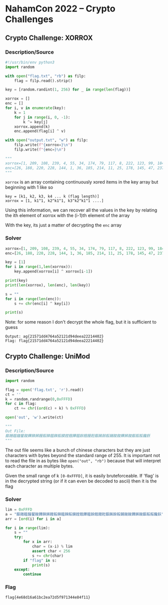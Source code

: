 # NahamCon 2022 – Crypto Challenges

## Crypto Challenge: XORROX

### Description/Source

```python
#!/usr/bin/env python3
import random

with open("flag.txt", "rb") as filp:
    flag = filp.read().strip()

key = [random.randint(1, 256) for _ in range(len(flag))]

xorrox = []
enc = []
for i, v in enumerate(key):
    k = 1
    for j in range(i, 0, -1):
        k ^= key[j]
    xorrox.append(k)
    enc.append(flag[i] ^ v)

with open("output.txt", "w") as filp:
    filp.write(f"{xorrox=}\n")
    filp.write(f"{enc=}\n")

"""
xorrox=[1, 209, 108, 239, 4, 55, 34, 174, 79, 117, 8, 222, 123, 99, 184, 202, 95, 255, 175, 138, 150, 28, 183, 6, 168, 43, 205, 105, 92, 250, 28, 80, 31, 201, 46, 20, 50, 56]
enc=[26, 188, 220, 228, 144, 1, 36, 185, 214, 11, 25, 178, 145, 47, 237, 70, 244, 149, 98, 20, 46, 187, 207, 136, 154, 231, 131, 193, 84, 148, 212, 126, 126, 226, 211, 10, 20, 119]
"""
```

`xorrox` is an array containing continuously xored items in the key array but beginning with 1 like so

```
key = [k1, k2, k3, k4 ... k (flag length)]
xorrox = [1, k1^1, k2^k1^1, k3^k2^k1^1 ....]
```

Using this information, we can recover all the values in the key by relating the ith element of xorrox with the (i-1)th element of the array

With the key, its just a matter of decrypting the `enc` array

### Solver

```python
xorrox=[1, 209, 108, 239, 4, 55, 34, 174, 79, 117, 8, 222, 123, 99, 184, 202, 95, 255, 175, 138, 150, 28, 183, 6, 168, 43, 205, 105, 92, 250, 28, 80, 31, 201, 46, 20, 50, 56]
enc=[26, 188, 220, 228, 144, 1, 36, 185, 214, 11, 25, 178, 145, 47, 237, 70, 244, 149, 98, 20, 46, 187, 207, 136, 154, 231, 131, 193, 84, 148, 212, 126, 126, 226, 211, 10, 20, 119]

key = [1]
for i in range(1,len(xorrox)):
    key.append(xorrox[i] ^ xorrox[i-1])

print(key)
print(len(xorrox), len(enc), len(key))

s = ""
for i in range(len(enc)):
    s += chr(enc[i] ^ key[i])

print(s)
```

Note: for some reason I don't decrypt the whole flag, but it is sufficient to guess

```
Output: ag{21571dd4764a52121d94deea22214402}
Flag: flag{21571dd4764a52121d94deea22214402}
```

## Crypto Challenge: UniMod

### Description/Source

```python
import random

flag = open('flag.txt', 'r').read()
ct = ''
k = random.randrange(0,0xFFFD)
for c in flag:
    ct += chr((ord(c) + k) % 0xFFFD)

open('out', 'w').write(ct)

"""
Out File:
饇饍饂饈饜餕饆餗餙饅餒餗饂餗餒饃饄餓饆饂餘餓饅餖饇餚餘餒餔餕餕饆餙餕饇餒餒饞飫
"""
```

The out file seems like a bunch of chinese characters but they are just characters with bytes beyond the standard range of 255. It is important not to read the file in as bytes like `open("out", "rb")` because that will interpret each character as multiple bytes.

Given the small range of k `[0-0xFFFD]`, it is easily bruteforceable. If 'flag' is in the decrypted string (or if it can even be decoded to ascii) then it is the flag

### Solver

```python
lim = 0xFFFD
a = "饇饍饂饈饜餕饆餗餙饅餒餗饂餗餒饃饄餓饆饂餘餓饅餖饇餚餘餒餔餕餕饆餙餕饇餒餒饞飫"
arr = [ord(i) for i in a]

for i in range(lim):
    s = ""
    try:
        for x in arr:
            char = (x-i) % lim
            assert char < 256
            s += chr(char)
        if "flag" in s:
            print(s)
    except:
        continue

```

### Flag

```
flag{4e68d16a61bc2ea72d5f971344e84f11}
```
